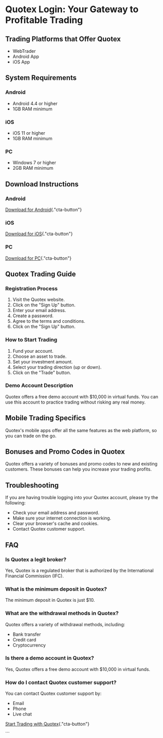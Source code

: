 # Quotex Login: Your Gateway to Profitable Trading

## Trading Platforms that Offer Quotex

-   WebTrader
-   Android App
-   iOS App

## System Requirements

### Android

-   Android 4.4 or higher
-   1GB RAM minimum

### iOS

-   iOS 11 or higher
-   1GB RAM minimum

### PC

-   Windows 7 or higher
-   2GB RAM minimum

## Download Instructions

### Android

[Download for
Android](\%22https://traff.sbs/brokerqxsignup\%22){."cta-button"}

### iOS

[Download for
iOS](\%22https://traff.sbs/brokerqxsignup\%22){."cta-button"}

### PC

[Download for
PC](\%22https://traff.sbs/brokerqxsignup\%22){."cta-button"}

## Quotex Trading Guide

### Registration Process

1.  Visit the Quotex website.
2.  Click on the "Sign Up" button.
3.  Enter your email address.
4.  Create a password.
5.  Agree to the terms and conditions.
6.  Click on the "Sign Up" button.

### How to Start Trading

1.  Fund your account.
2.  Choose an asset to trade.
3.  Set your investment amount.
4.  Select your trading direction (up or down).
5.  Click on the "Trade" button.

### Demo Account Description

Quotex offers a free demo account with \$10,000 in virtual funds. You
can use this account to practice trading without risking any real money.

## Mobile Trading Specifics

Quotex\'s mobile apps offer all the same features as the web platform,
so you can trade on the go.

## Bonuses and Promo Codes in Quotex

Quotex offers a variety of bonuses and promo codes to new and existing
customers. These bonuses can help you increase your trading profits.

## Troubleshooting

If you are having trouble logging into your Quotex account, please try
the following:

-   Check your email address and password.
-   Make sure your internet connection is working.
-   Clear your browser\'s cache and cookies.
-   Contact Quotex customer support.

## FAQ

### Is Quotex a legit broker?

Yes, Quotex is a regulated broker that is authorized by the
International Financial Commission (IFC).

### What is the minimum deposit in Quotex?

The minimum deposit in Quotex is just \$10.

### What are the withdrawal methods in Quotex?

Quotex offers a variety of withdrawal methods, including:

-   Bank transfer
-   Credit card
-   Cryptocurrency

### Is there a demo account in Quotex?

Yes, Quotex offers a free demo account with \$10,000 in virtual funds.

### How do I contact Quotex customer support?

You can contact Quotex customer support by:

-   Email
-   Phone
-   Live chat

[Start Trading with
Quotex](\%22https://traff.sbs/brokerqxsignup\%22){."cta-button"}

\`\`\`

